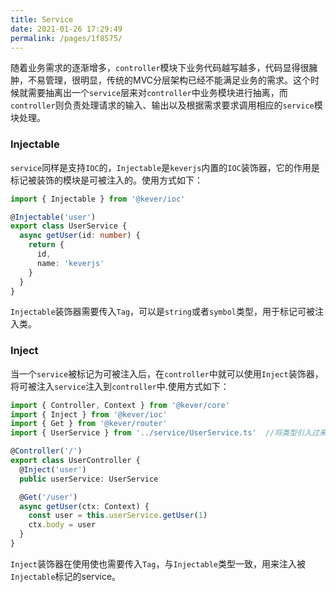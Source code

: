 ```yaml
---
title: Service
date: 2021-01-26 17:29:49
permalink: /pages/1f8575/
---
```


随着业务需求的逐渐增多，`controller`模块下业务代码越写越多，代码显得很臃肿，不易管理，很明显，传统的MVC分层架构已经不能满足业务的需求。这个时候就需要抽离出一个`service`层来对`controller`中业务模块进行抽离，而`controller`则负责处理请求的输入、输出以及根据需求要求调用相应的`service`模块处理。


### Injectable
`service`同样是支持`IOC`的，`Injectable`是`keverjs`内置的`IOC`装饰器，它的作用是标记被装饰的模块是可被注入的。使用方式如下：
```ts
import { Injectable } from '@kever/ioc'

@Injectable('user')
export class UserService {
  async getUser(id: number) {
    return {
      id,
      name: 'keverjs'
    }
  }
}
```
`Injectable`装饰器需要传入`Tag`，可以是`string`或者`symbol`类型，用于标记可被注入类。

### Inject
当一个`service`被标记为可被注入后，在`controller`中就可以使用`Inject`装饰器，将可被注入`service`注入到`controller`中.使用方式如下：
```ts
import { Controller, Context } from '@kever/core'
import { Inject } from '@kever/ioc'
import { Get } from '@kever/router'
import { UserService } from '../service/UserService.ts'  //将类型引入过来，保证类型的准确性

@Controller('/')
export class UserController {
  @Inject('user')
  public userService: UserService

  @Get('/user')
  async getUser(ctx: Context) {
    const user = this.userService.getUser(1)
    ctx.body = user
  }
}
```
`Inject`装饰器在使用使也需要传入`Tag`，与`Injectable`类型一致，用来注入被`Injectable`标记的service。

